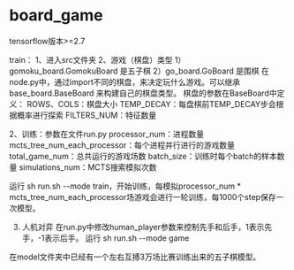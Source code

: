 # board_game

tensorflow版本>=2.7

train：
1、进入src文件夹
2、游戏（棋盘）类型
   1）gomoku_board.GomokuBoard 是五子棋
   2）go_board.GoBoard 是围棋
   在node.py中，通过import不同的棋盘，来决定玩什么游戏。可以继承 base_board.BaseBoard 来构建自己的棋盘类型。
   棋盘的参数在BaseBoard中定义：
     ROWS、COLS：棋盘大小
     TEMP_DECAY：每盘棋前TEMP_DECAY步会根据概率进行探索
     FILTERS_NUM：特征数量
     
2、训练：参数在文件run.py
   processor_num：进程数量
   mcts_tree_num_each_processor：每个进程并行进行的游戏数量
   total_game_num：总共运行的游戏场数
   batch_size：训练时每个batch的样本数量
   simulations_num：MCTS搜索模拟次数

   运行 sh run.sh --mode train，开始训练，每模拟processor_num * mcts_tree_num_each_processor场游戏会进行一轮训练，每1000个step保存一次模型。

3. 人机对弈
   在run.py中修改human_player参数来控制先手和后手，1表示先手，-1表示后手。
   运行 sh run.sh --mode game
   
在model文件夹中已经有一个左右互搏3万场比赛训练出来的五子棋模型。
